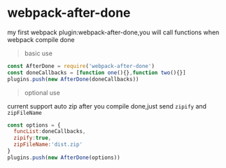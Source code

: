# webpack-after-done
my first webpack plugin:webpack-after-done,you will call functions when webpack compile done

> basic use

```javascript
const AfterDone = require('webpack-after-done')
const doneCallbacks = [function one(){},function two(){}]
plugins.push(new AfterDone(doneCallbacks))
```

> optional use

current support auto zip after you compile done,just send `zipify` and `zipFileName`

```javascript
const options = {
  funcList:doneCallbacks,
  zipify:true,
  zipFileName:'dist.zip'
}
plugins.push(new AfterDone(options))
```

